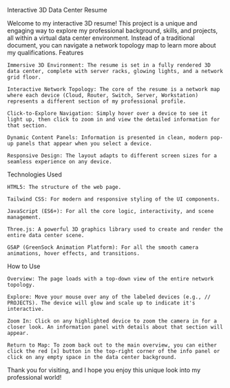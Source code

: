 Interactive 3D Data Center Resume

Welcome to my interactive 3D resume! This project is a unique and engaging way to explore my professional background, skills, and projects, all within a virtual data center environment. Instead of a traditional document, you can navigate a network topology map to learn more about my qualifications.
Features

    Immersive 3D Environment: The resume is set in a fully rendered 3D data center, complete with server racks, glowing lights, and a network grid floor.

    Interactive Network Topology: The core of the resume is a network map where each device (Cloud, Router, Switch, Server, Workstation) represents a different section of my professional profile.

    Click-to-Explore Navigation: Simply hover over a device to see it light up, then click to zoom in and view the detailed information for that section.

    Dynamic Content Panels: Information is presented in clean, modern pop-up panels that appear when you select a device.

    Responsive Design: The layout adapts to different screen sizes for a seamless experience on any device.

Technologies Used

    HTML5: The structure of the web page.

    Tailwind CSS: For modern and responsive styling of the UI components.

    JavaScript (ES6+): For all the core logic, interactivity, and scene management.

    Three.js: A powerful 3D graphics library used to create and render the entire data center scene.

    GSAP (GreenSock Animation Platform): For all the smooth camera animations, hover effects, and transitions.

How to Use

    Overview: The page loads with a top-down view of the entire network topology.

    Explore: Move your mouse over any of the labeled devices (e.g., // PROJECTS). The device will glow and scale up to indicate it's interactive.

    Zoom In: Click on any highlighted device to zoom the camera in for a closer look. An information panel with details about that section will appear.

    Return to Map: To zoom back out to the main overview, you can either click the red [x] button in the top-right corner of the info panel or click on any empty space in the data center background.

Thank you for visiting, and I hope you enjoy this unique look into my professional world!
